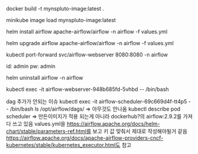docker build -t mynspluto-image:latest .

minikube image load mynspluto-image:latest

helm install airflow apache-airflow/airflow -n airflow -f values.yml

helm upgrade airflow apache-airflow/airflow -n airflow -f values.yml

kubectl port-forward svc/airflow-webserver 8080:8080 -n airflow

id: admin
pw: admin

helm uninstall airflow -n airflow

kubectl exec -it airflow-webserver-948b685fd-5vhbd -- /bin/bash

dag 추가가 안되는 이슈
kubectl exec -it airflow-scheduler-69c669d4f-tt4p5 -- /bin/bash
ls /opt/airflow/dags/
=> 아무것도 안나옴
kubectl describe pod scheduler
=> 만든이미지가 적용 되는게 아니라 dockerhub?의 airflow:2.9.2를 가져다 쓰고 있음
values.yml을 https://airflow.apache.org/docs/helm-chart/stable/parameters-ref.html를 보고 키 값 맞춰서 제대로 작성해야될거 같음
https://airflow.apache.org/docs/apache-airflow-providers-cncf-kubernetes/stable/kubernetes_executor.html도 참고
